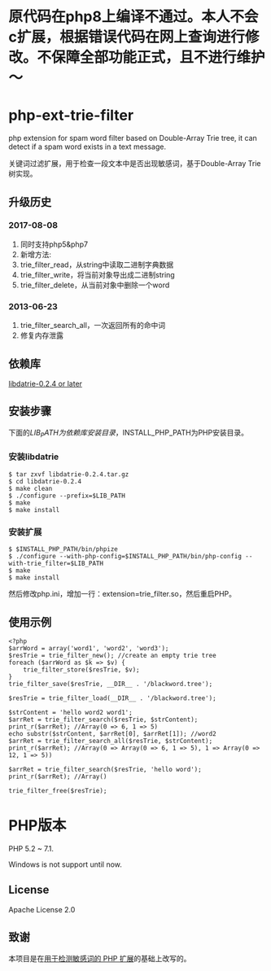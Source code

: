 原代码在php8上编译不通过。本人不会c扩展，根据错误代码在网上查询进行修改。不保障全部功能正式，且不进行维护～
======================================
php-ext-trie-filter
===================

php extension for spam word filter based on Double-Array Trie tree, it can detect if a spam word exists in a text message.

关键词过滤扩展，用于检查一段文本中是否出现敏感词，基于Double-Array Trie 树实现。

## 升级历史

### 2017-08-08
1. 同时支持php5&php7
1. 新增方法:
  1. trie_filter_read，从string中读取二进制字典数据
  1. trie_filter_write，将当前对象导出成二进制string
  1. trie_filter_delete，从当前对象中删除一个word

### 2013-06-23
1. trie_filter_search_all，一次返回所有的命中词
1. 修复内存泄露

## 依赖库

[libdatrie-0.2.4 or later](http://linux.thai.net/~thep/datrie/datrie.html)

## 安装步骤

下面的$LIB_PATH为依赖库安装目录，$INSTALL_PHP_PATH为PHP安装目录。

### 安装libdatrie
```
$ tar zxvf libdatrie-0.2.4.tar.gz
$ cd libdatrie-0.2.4
$ make clean
$ ./configure --prefix=$LIB_PATH
$ make
$ make install
```
### 安装扩展
```
$ $INSTALL_PHP_PATH/bin/phpize
$ ./configure --with-php-config=$INSTALL_PHP_PATH/bin/php-config --with-trie_filter=$LIB_PATH
$ make
$ make install
```
然后修改php.ini，增加一行：extension=trie_filter.so，然后重启PHP。

## 使用示例
```
<?php
$arrWord = array('word1', 'word2', 'word3');
$resTrie = trie_filter_new(); //create an empty trie tree
foreach ($arrWord as $k => $v) {
    trie_filter_store($resTrie, $v);
}
trie_filter_save($resTrie, __DIR__ . '/blackword.tree');

$resTrie = trie_filter_load(__DIR__ . '/blackword.tree');

$strContent = 'hello word2 word1';
$arrRet = trie_filter_search($resTrie, $strContent);
print_r($arrRet); //Array(0 => 6, 1 => 5)
echo substr($strContent, $arrRet[0], $arrRet[1]); //word2
$arrRet = trie_filter_search_all($resTrie, $strContent);
print_r($arrRet); //Array(0 => Array(0 => 6, 1 => 5), 1 => Array(0 => 12, 1 => 5))

$arrRet = trie_filter_search($resTrie, 'hello word');
print_r($arrRet); //Array()

trie_filter_free($resTrie);
```
# PHP版本

PHP 5.2 ~ 7.1.

Windows is not support until now.

## License

Apache License 2.0

## 致谢

本项目是在[用于检测敏感词的 PHP 扩展](http://blog.anbutu.com/php/php-ext-trie-filter)的基础上改写的。

